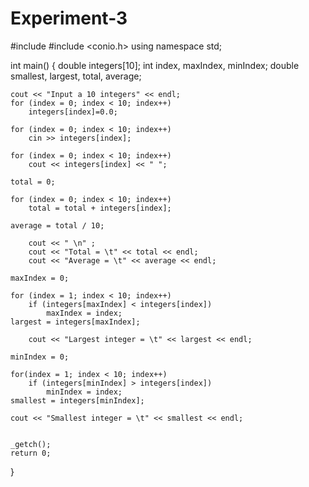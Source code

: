 # Experiment-3
#include <iostream>
#include <conio.h>
using namespace std;

int main()
{
    double integers[10];
    int index, maxIndex, minIndex;
    double smallest, largest, total, average;
    
    
    cout << "Input a 10 integers" << endl;
    for (index = 0; index < 10; index++)
        integers[index]=0.0;
    
    for (index = 0; index < 10; index++)
        cin >> integers[index];
    
    for (index = 0; index < 10; index++)
        cout << integers[index] << " ";
    
    total = 0;
    
    for (index = 0; index < 10; index++)
        total = total + integers[index];
    
    average = total / 10;
    
        cout << " \n" ;
        cout << "Total = \t" << total << endl;
        cout << "Average = \t" << average << endl;
    
    maxIndex = 0;
    
    for (index = 1; index < 10; index++)
        if (integers[maxIndex] < integers[index])
            maxIndex = index;
    largest = integers[maxIndex];
    
        cout << "Largest integer = \t" << largest << endl;
    
    minIndex = 0;
    
    for(index = 1; index < 10; index++)
        if (integers[minIndex] > integers[index])
            minIndex = index;
    smallest = integers[minIndex];
    
    cout << "Smallest integer = \t" << smallest << endl;
   
    
    _getch();
    return 0;
}
